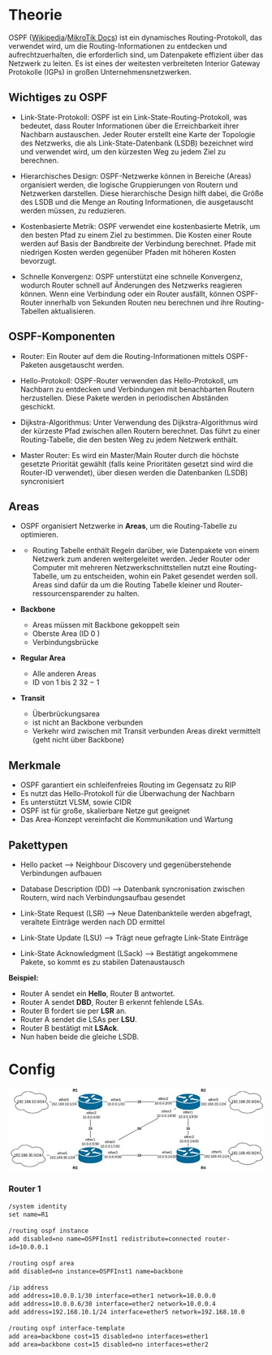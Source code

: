 # Theorie
OSPF ([Wikipedia](https://de.wikipedia.org/wiki/Open_Shortest_Path_First)/[MikroTik Docs](https://help.mikrotik.com/docs/spaces/ROS/pages/9863229/OSPF#OSPF-Overview)) ist ein dynamisches Routing-Protokoll, das verwendet wird, um die Routing-Informationen zu entdecken und aufrechtzuerhalten, die erforderlich sind, um Datenpakete effizient über das Netzwerk zu leiten. Es ist eines der weitesten verbreiteten Interior Gateway Protokolle (IGPs) in großen Unternehmensnetzwerken.
## Wichtiges zu OSPF
- Link-State-Protokoll: OSPF ist ein Link-State-Routing-Protokoll, was bedeutet, dass Router Informationen über die Erreichbarkeit ihrer Nachbarn austauschen. Jeder Router erstellt eine Karte der Topologie des Netzwerks, die als Link-State-Datenbank (LSDB) bezeichnet wird und verwendet wird, um den kürzesten Weg zu jedem Ziel zu berechnen.

- Hierarchisches Design: OSPF-Netzwerke können in Bereiche (Areas) organisiert werden, die logische Gruppierungen von Routern und Netzwerken darstellen. Diese hierarchische Design hilft dabei, die Größe des LSDB und die Menge an Routing Informationen, die ausgetauscht werden müssen, zu reduzieren.

- Kostenbasierte Metrik: OSPF verwendet eine kostenbasierte Metrik, um den besten Pfad zu einem Ziel zu bestimmen. Die Kosten einer Route werden auf Basis der Bandbreite der Verbindung berechnet. Pfade mit niedrigen Kosten werden gegenüber Pfaden mit höheren Kosten bevorzugt.

- Schnelle Konvergenz: OSPF unterstützt eine schnelle Konvergenz, wodurch Router schnell auf Änderungen des Netzwerks reagieren können. Wenn eine Verbindung oder ein Router ausfällt, können OSPF-Router innerhalb von Sekunden Routen neu berechnen und ihre Routing-Tabellen aktualisieren.
## OSPF-Komponenten
- Router: Ein Router auf dem die Routing-Informationen mittels OSPF-Paketen ausgetauscht werden.

- Hello-Protokoll: OSPF-Router verwenden das Hello-Protokoll, um Nachbarn zu entdecken und Verbindungen mit benachbarten Routern herzustellen. Diese Pakete werden in periodischen Abständen geschickt.

- Dijkstra-Algorithmus: Unter Verwendung des Dijkstra-Algorithmus wird der kürzeste Pfad zwischen allen Routern berechnet. Das führt zu einer Routing-Tabelle, die den besten Weg zu jedem Netzwerk enthält.

- Master Router: Es wird ein Master/Main Router durch die höchste gesetzte Priorität gewählt (falls keine Prioritäten gesetzt sind wird die Router-ID verwendet), über diesen werden die Datenbanken (LSDB) syncronisiert
## Areas
- OSPF organisiert Netzwerke in **Areas**, um die Routing-Tabelle zu optimieren.
- - Routing Tabelle enthält Regeln darüber, wie Datenpakete von einem Netzwerk zum anderen weitergeleitet werden. Jeder Router oder Computer mit mehreren Netzwerkschnittstellen nutzt eine Routing-Tabelle, um zu entscheiden, wohin ein Paket gesendet werden soll. Areas sind dafür da um die Routing Tabelle kleiner und Router-ressourcensparender zu halten.

- **Backbone**
  - Areas müssen mit Backbone gekoppelt sein
  - Oberste Area (ID 0 )
  - Verbindungsbrücke
- **Regular Area**
  - Alle anderen Areas
  - ID von 1 bis 2 32 − 1
- **Transit**  
  - Überbrückungsarea
  - ist nicht an Backbone verbunden
  - Verkehr wird zwischen mit Transit verbunden Areas direkt vermittelt (geht nicht über Backbone)
## Merkmale 
- OSPF garantiert ein schleifenfreies Routing im Gegensatz zu RIP
- Es nutzt das Hello-Protokoll für die Überwachung der Nachbarn
- Es unterstützt VLSM, sowie CIDR
- OSPF ist für große, skalierbare Netze gut geeignet
- Das Area-Konzept vereinfacht die Kommunikation und Wartung
## Pakettypen
- Hello packet --> Neighbour Discovery und gegenüberstehende Verbindungen aufbauen

- Database Description (DD) --> Datenbank syncronisation zwischen Routern, wird nach Verbindungsaufbau gesendet

- Link-State Request (LSR) --> Neue Datenbankteile werden abgefragt, veraltete Einträge werden nach DD ermittel

- Link-State Update (LSU) --> Trägt neue gefragte Link-State Einträge

- Link-State Acknowledgment (LSack) --> Bestätigt angekommene Pakete, so kommt es zu stabilen Datenaustausch

**Beispiel:**
- Router A sendet ein **Hello**, Router B antwortet.
- Router A sendet **DBD**, Router B erkennt fehlende LSAs.
- Router B fordert sie per **LSR** an.
- Router A sendet die LSAs per **LSU**.
- Router B bestätigt mit **LSAck**.
- Nun haben beide die gleiche LSDB.

# Config
![](../images/OSPF_bsp.png)

### Router 1
```
/system identity
set name=R1

/routing ospf instance
add disabled=no name=OSPFInst1 redistribute=connected router-id=10.0.0.1

/routing ospf area
add disabled=no instance=OSPFInst1 name=backbone

/ip address
add address=10.0.0.1/30 interface=ether1 network=10.0.0.0
add address=10.0.0.6/30 interface=ether2 network=10.0.0.4
add address=192.168.10.1/24 interface=ether5 network=192.168.10.0

/routing ospf interface-template
add area=backbone cost=15 disabled=no interfaces=ether1
add area=backbone cost=15 disabled=no interfaces=ether2
```
